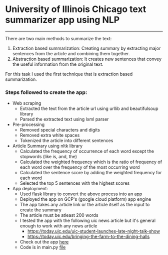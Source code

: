 # University of Illinois Chicago text summarizer app using NLP

------

There are two main methods to summarize the text:
1. Extraction based summarization:
   Creating summary by extracting major sentences from the article and combining them together.
2. Abstraction based summarization:
   It creates new sentences that convey the useful information from the original text.

For this task I used the first technique that is extraction based summarization.

### Steps followed to create the app:
- Web scraping
  - Extracted the text from the article url using urllib and beautifulsoup library
  - Parsed the extracted text using lxml parser
- Pre-processing
  - Removed special characters and digits
  - Removed extra white spaces
  - Tokenized the article into different sentences
- Article Summary using nltk library
  - Calculated the frequency of occurrence of each word except the stopwords (like is, and, the)
  - Calculated the weighted frequency which is the ratio of frequency of each word over the frequency of the most
       occurring word
  - Calculated the sentence score by adding the weighted frequency for each word
  - Selected the top 5 sentences with the highest scores
- App deployment:
  - Used flask library to convert the above process into an app
  - Deployed the app on GCP's (google cloud platform) app engine
  - The app takes any article link or the article itself as the input to create the summary
  - The article must be atleast 200 words
  - I tested the app with the following uic news article but it's general enough to work with any news article
    - https://today.uic.edu/uic-student-launches-late-night-talk-show
    - https://today.uic.edu/bringing-the-farm-to-the-dining-halls
  - Check out the app [here][]
  - Code is in main.py [file][]

<!-- external links -->
[file]:https://github.com/radhikesh/nlp_app/blob/master/main.py
[here]:https://text-summarizer-nlp-app.appspot.com/


